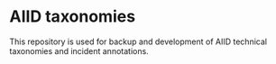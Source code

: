 # AIID taxonomies
This repository is used for backup and development of AIID technical taxonomies and incident annotations.
